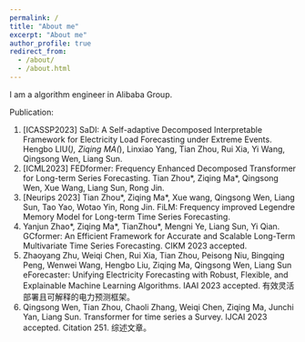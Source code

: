 ```yaml
---
permalink: /
title: "About me"
excerpt: "About me"
author_profile: true
redirect_from: 
  - /about/
  - /about.html
---
```



I am a algorithm engineer in Alibaba Group.

Publication:
1. [ICASSP2023] SaDI: A Self-adaptive Decomposed Interpretable Framework for Electricity Load Forecasting under Extreme Events. Hengbo LIU(*), Ziqing MA(*), Linxiao Yang, Tian Zhou, Rui Xia, Yi Wang, Qingsong Wen, Liang Sun. 
2. [ICML2023] FEDformer: Frequency Enhanced Decomposed Transformer for Long-term Series Forecasting. Tian Zhou\*, Ziqing Ma\*, Qingsong Wen, Xue Wang, Liang Sun, Rong Jin. 
3. [Neurips 2023] Tian Zhou*, Ziqing Ma*, Xue wang, Qingsong Wen, Liang Sun, Tao Yao, Wotao Yin, Rong Jin. FiLM: Frequency improved Legendre Memory Model for Long-term Time Series Forecasting.
4. Yanjun Zhao*, Ziqing Ma*, TianZhou*, Mengni Ye, Liang Sun, Yi Qian. GCformer: An Efficient Framework for Accurate and Scalable Long-Term Multivariate Time Series Forecasting. CIKM 2023 accepted.
5. Zhaoyang Zhu, Weiqi Chen, Rui Xia, Tian Zhou, Peisong Niu, Bingqing Peng, Wenwei Wang, Hengbo Liu, Ziqing Ma, Qingsong Wen, Liang Sun eForecaster: Unifying Electricity Forecasting with Robust, Flexible, and Explainable Machine Learning Algorithms. IAAI 2023 accepted. 有效灵活部署且可解释的电力预测框架。
6. Qingsong Wen, Tian Zhou, Chaoli Zhang, Weiqi Chen, Ziqing Ma, Junchi Yan, Liang Sun. Transformer for time series a Survey. IJCAI 2023 accepted. Citation 251. 综述文章。

